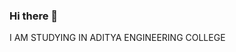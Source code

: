 ### Hi there 👋
I AM STUDYING IN ADITYA ENGINEERING COLLEGE

<!--
**20A91A05H2/20A91A05H2** is a ✨ _special_ ✨ repository because its `README.md` (this file) appears on your GitHub profile.

Here are some ideas to get you started:
I AM STUDYING IN ADITYA ENGINEERING COLLEGE

- 🔭 I’m currently working on ...
GIT AND GITHUB 
- 🌱 I’m currently learning ...
- 👯 I’m looking to collaborate on ...
- 🤔 I’m looking for help with ...
- 💬 Ask me about ...
- 📫 How to reach me: ...
- 😄 Pronouns: ...
- ⚡ Fun fact: ...
-->
